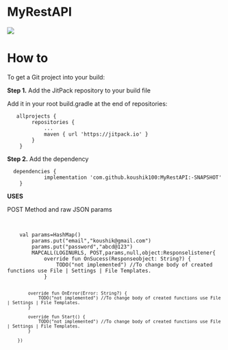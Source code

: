 # MyRestAPI
[![](https://jitpack.io/v/koushik100/MyRestAPI.svg)](https://jitpack.io/#koushik100/MyRestAPI)



<div class="row">
		<div class="col-lg-10">
			<h1 class="page-header" id="howto">How to</h1>
		</div>
	</div>
  <div class="row">
		<div class="col-lg-12">
				<p>To get a Git project into your build:</p>
		</div>
	</div>
  <p>
					<b>Step 1.</b> Add the JitPack repository to your build file
				</p>
 <div class="tab-content">
					      <div role="tabpanel" class="tab-pane active" id="gradle">
                              <p>Add it in your root build.gradle at the end of repositories:</p>
                            <pre class="kode language-css code-toolbar"><code class=" kode language-css">	<span class="token selector">allprojects</span> <span class="token punctuation">{</span>
		<span class="token selector">repositories</span> <span class="token punctuation">{</span>
			<span class="token selector">...
			maven</span> <span class="token punctuation">{</span> url <span class="token string">'https://jitpack.io'</span> <span class="token punctuation">}</span>
		<span class="token punctuation">}</span>
	<span class="token punctuation">}</span></code></pre>
						      
						     
</code></pre>
  </div>
  </div>
  <div class="col-lg-8">
		<p><b>Step 2.</b> Add the dependency</p> 
			</div>
			<pre class="kode code-toolbar  language-css"><code id="depCodeGradle" class=" kode  language-css">	<span class="token selector">dependencies</span> <span class="token punctuation">{</span>
	        implementation <span class="token string">'com.github.koushik100:MyRestAPI:-SNAPSHOT'</span>
	<span class="token punctuation">}</span>
</code></pre>
			
                       
			
  <div class="tab-content">
					      <div role="tabpanel" class="tab-pane active" id="gradle">
						      <b>USES</b> 
				</p>
	  <p>POST Method and raw JSON params</p>
                            <pre class="kode language-css code-toolbar">
			    <code class=" kode language-css">
			    <span class="token selector">
	val params=HashMap<String,Any>()
        params.put("email","koushik@gmail.com")
        params.put("password","abcd@123")
        MAPCALL(LOGINURLS, POST,params,null,object:Responselistener{
            override fun OnSucess(Responseobject: String?) {
                TODO("not implemented") //To change body of created functions use File | Settings | File Templates.
            }

            override fun OnError(Error: String?) {
                TODO("not implemented") //To change body of created functions use File | Settings | File Templates.
            }

            override fun Start() {
                TODO("not implemented") //To change body of created functions use File | Settings | File Templates.
            }

        })
			   
 
                 
		
		

						
					

                              

					
